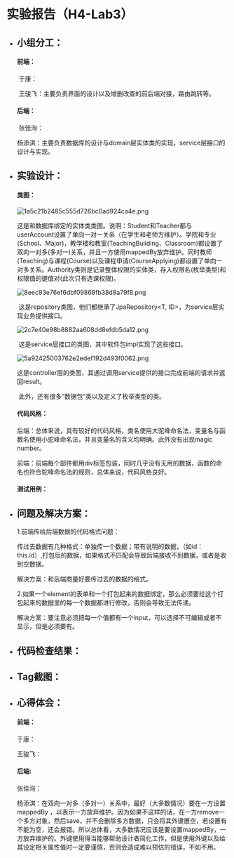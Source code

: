 # 实验报告（H4-Lab3）

- ## 小组分工：

  #### 前端：

  ​	于康：

  ​	王骏飞：主要负责界面的设计以及增删改查的前后端对接，路由跳转等。

  #### 后端：

  ​	张佳洵：

  ​	杨添淇：主要负责数据库的设计与domain层实体类的实现，service层接口的设计与实现。

- ## 实验设计：

  #### 类图：

  ![1a5c21b2485c555d726bc0ad924ca4e.png](https://s2.loli.net/2022/04/15/PZyH4uzFLeBxSbR.png)

  ​		这是和数据库绑定的实体类类图。说明：Student和Teacher都与userAccount设置了单向一对一关系（在学生和老师方维护）。学院和专业(School、Major)，教学楼和教室(TeachingBuilding、Classroom)都设置了双向一对多(多对一)关系，并且一方使用mappedBy放弃维护。同时教师(Teaching)与课程(Course)以及课程申请(CourseApplying)都设置了单向一对多关系。Authority类则是记录整体权限的实体类，存入权限名(枚举类型)和权限值的键值对(此次只有选课权限)。

  ![8eec93e76ef6dbf09868fb38d8a79f8.png](https://s2.loli.net/2022/04/15/8xdn7QbPIvCuNJr.png)

  ​		这是repository类图，他们都继承了JpaRepository<T, ID>，为service层实现业务提供接口。

  ![2c7e40e98b8882aa608dd8efdb5da12.png](https://s2.loli.net/2022/04/15/V13KHMz2SiEgnXR.png)

  ​		这是service层接口的类图，其中软件包impl实现了这些接口。

  ![5a92425003762e2edef192d493f0062.png](https://s2.loli.net/2022/04/15/nwl3ym5DQL1jvUc.png)

  ​		这是controller层的类图，其通过调用service提供的接口完成前端的请求并返回result。

  ​		此外，还有很多“数据包”类以及定义了枚举类型的类。

  #### 代码风格：

  后端：总体来说，具有较好的代码风格，类名使用大驼峰命名法，变量名与函数名使用小驼峰命名法，并且变量名的含义均明确。此外没有出现magic number。

  前端：前端每个部件都用div标签包装，同时几乎没有无用的数据，函数的命名也符合驼峰命名法的规则，总体来说，代码风格良好。

  #### 测试用例：

  

- ## 问题及解决方案：

  1.前端传给后端数据的代码格式问题：

  传过去数据有几种格式：单独传一个数据；带有说明的数据，（如id：this.id）,打包后的数据，如果格式不匹配会导致后端接收不到数据，或者是收到空数据。

  解决方案：和后端商量好要传过去的数据的格式。

  2.如果一个element的表单和一个打包起来的数据绑定，那么必须要给这个打包起来的数据里的每一个数据都进行修改，否则会导致无法传递。

  解决方案：要注意必须把每一个值都有一个input，可以选择不可编辑或者不显示，但是必须要有。

- ## 代码检查结果：

- ## Tag截图：

- ## 心得体会：

  #### 前端：

  于康：

  王骏飞：

  #### 后端:

  张佳洵：

  杨添淇：在双向一对多（多对一）关系中，最好（大多数情况）要在一方设置mappedBy ，以表示一方放弃维护。因为如果不这样的话，在一方remove一个多方对象，然后save，并不会删除多方数据，只会将其外键置空，若设置有不能为空，还会报错。所以总体看，大多数情况应该是要设置mappedBy，一方放弃维护的。外键使用得当能够帮助设计者简化工作，但是使用外键以及给其设定相关属性值时一定要谨慎，否则会造成难以预估的错误，不如不用。